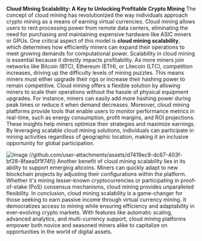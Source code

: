 **Cloud Mining Scalability: A Key to Unlocking Profitable Crypto Mining**
The concept of cloud mining has revolutionized the way individuals approach crypto mining as a means of earning virtual currencies. Cloud mining allows users to rent processing power from remote data centers, eliminating the need for purchasing and maintaining expensive hardware like ASIC miners or GPUs. One critical aspect of this model is **cloud mining scalability**, which determines how efficiently miners can expand their operations to meet growing demands for computational power.
Scalability in cloud mining is essential because it directly impacts profitability. As more miners join networks like Bitcoin (BTC), Ethereum (ETH), or Litecoin (LTC), competition increases, driving up the difficulty levels of mining puzzles. This means miners must either upgrade their rigs or increase their hashing power to remain competitive. Cloud mining offers a flexible solution by allowing miners to scale their operations without the hassle of physical equipment upgrades. For instance, miners can easily add more hashing power during peak times or reduce it when demand decreases.
Moreover, cloud mining platforms provide tools that enable users to monitor performance metrics in real-time, such as energy consumption, profit margins, and ROI projections. These insights help miners optimize their strategies and maximize earnings. By leveraging scalable cloud mining solutions, individuals can participate in mining activities regardless of geographic location, making it an inclusive opportunity for global participation.

![Image](https://github.com/user-attachments/assets/4a25d116-2220-4385-b08e-f287af8fcbc4)
 //github.com/user-attachments/assets/d7419ec9-dc67-403f-bf28-8faea5f1f74f))
Another benefit of cloud mining scalability lies in its ability to support emerging altcoins. Miners can quickly adapt to new blockchain projects by adjusting their configurations within the platform. Whether it's mining lesser-known cryptocurrencies or participating in proof-of-stake (PoS) consensus mechanisms, cloud mining provides unparalleled flexibility.
In conclusion, cloud mining scalability is a game-changer for those seeking to earn passive income through virtual currency mining. It democratizes access to mining while ensuring efficiency and adaptability in ever-evolving crypto markets. With features like automatic scaling, advanced analytics, and multi-currency support, cloud mining platforms empower both novice and seasoned miners alike to capitalize on opportunities in the world of digital assets.
